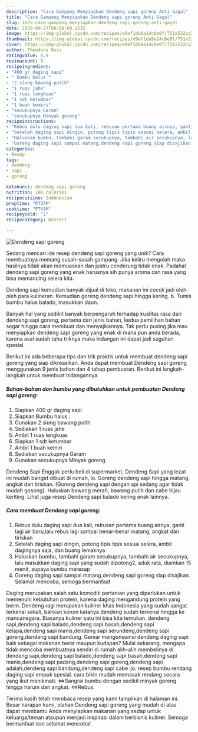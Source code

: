 ```yaml
---
description: "Cara Gampang Menyiapkan Dendeng sapi goreng Anti Gagal"
title: "Cara Gampang Menyiapkan Dendeng sapi goreng Anti Gagal"
slug: 1625-cara-gampang-menyiapkan-dendeng-sapi-goreng-anti-gagal
date: 2020-09-27T08:08:09.153Z
image: https://img-global.cpcdn.com/recipes/e9ef1da9a14c6e0f/751x532cq70/dendeng-sapi-goreng-foto-resep-utama.jpg
thumbnail: https://img-global.cpcdn.com/recipes/e9ef1da9a14c6e0f/751x532cq70/dendeng-sapi-goreng-foto-resep-utama.jpg
cover: https://img-global.cpcdn.com/recipes/e9ef1da9a14c6e0f/751x532cq70/dendeng-sapi-goreng-foto-resep-utama.jpg
author: Theodore Ross
ratingvalue: 4.9
reviewcount: 5
recipeingredient:
- "400 gr daging sapi"
- " Bumbu halus "
- "2 siung bawang putih"
- "1 ruas jahe"
- "1 ruas lengkuas"
- "1 sdt ketumbar"
- "1 buah kemiri"
- "secukupnya Garam"
- "secukupnya Minyak goreng"
recipeinstructions:
- "Rebus dulu daging sapi dua kali, rebusan pertama buang airnya, ganti lagi air baru,lalu rebus lagi sampai benar-benar matang, angkat dan tiriskan"
- "Setelah daging sapi dingin, potong tipis tipis sesuai selera, ambil dagingnya saja, dan buang lemaknya"
- "Haluskan bumbu, tambahi garam secukupnya, tambahi air secukupnya, lalu masukkan daging sapi yang sudah dipotong2, aduk rata, diamkan 15 menit, supaya bumbu meresap"
- "Goreng daging sapi sampai matang.dendeng sapi goreng siap disajikan. Selamat mencoba, semoga bermanfaat"
categories:
- Resep
tags:
- dendeng
- sapi
- goreng

katakunci: dendeng sapi goreng 
nutrition: 186 calories
recipecuisine: Indonesian
preptime: "PT37M"
cooktime: "PT43M"
recipeyield: "2"
recipecategory: Dessert

---
```



![Dendeng sapi goreng](https://img-global.cpcdn.com/recipes/e9ef1da9a14c6e0f/751x532cq70/dendeng-sapi-goreng-foto-resep-utama.jpg)

Sedang mencari ide resep dendeng sapi goreng yang unik? Cara membuatnya memang susah-susah gampang. Jika keliru mengolah maka hasilnya tidak akan memuaskan dan justru cenderung tidak enak. Padahal dendeng sapi goreng yang enak harusnya sih punya aroma dan rasa yang bisa memancing selera kita.

Dendeng sapi kemudian banyak dijual di toko, makanan ini cocok jadi oleh-oleh para kulineran. Kemudian goreng dendeng sapi hingga kering. b. Tumis bumbu halus balado, masukkan daun.

Banyak hal yang sedikit banyak berpengaruh terhadap kualitas rasa dari dendeng sapi goreng, pertama dari jenis bahan, kedua pemilihan bahan segar hingga cara membuat dan menyajikannya. Tak perlu pusing jika mau menyiapkan dendeng sapi goreng yang enak di mana pun anda berada, karena asal sudah tahu triknya maka hidangan ini dapat jadi suguhan spesial.


Berikut ini ada beberapa tips dan trik praktis untuk membuat dendeng sapi goreng yang siap dikreasikan. Anda dapat membuat Dendeng sapi goreng menggunakan 9 jenis bahan dan 4 tahap pembuatan. Berikut ini langkah-langkah untuk membuat hidangannya.

<!--inarticleads1-->

##### Bahan-bahan dan bumbu yang dibutuhkan untuk pembuatan Dendeng sapi goreng:

1. Siapkan 400 gr daging sapi
1. Siapkan  Bumbu halus :
1. Gunakan 2 siung bawang putih
1. Sediakan 1 ruas jahe
1. Ambil 1 ruas lengkuas
1. Siapkan 1 sdt ketumbar
1. Ambil 1 buah kemiri
1. Sediakan secukupnya Garam
1. Gunakan secukupnya Minyak goreng


Dendeng Sapi Enggak perlu beli di supermarket, Dendeng Sapi yang lezat ini mudah banget dibuat di rumah, lo. Goreng dendeng sapi hingga matang, angkat dan tiriskan. (Goreng dendeng sapi dengan api sedang agar tidak mudah gosong). Haluskan bawang merah, bawang putih dan cabe hijau keriting. Lihat juga resep Dendeng sapi balado kering enak lainnya. 

<!--inarticleads2-->

##### Cara membuat Dendeng sapi goreng:

1. Rebus dulu daging sapi dua kali, rebusan pertama buang airnya, ganti lagi air baru,lalu rebus lagi sampai benar-benar matang, angkat dan tiriskan
1. Setelah daging sapi dingin, potong tipis tipis sesuai selera, ambil dagingnya saja, dan buang lemaknya
1. Haluskan bumbu, tambahi garam secukupnya, tambahi air secukupnya, lalu masukkan daging sapi yang sudah dipotong2, aduk rata, diamkan 15 menit, supaya bumbu meresap
1. Goreng daging sapi sampai matang.dendeng sapi goreng siap disajikan. Selamat mencoba, semoga bermanfaat


Daging merupakan salah satu komoditi pertanian yang diperlukan untuk memenuhi kebutuhan protein, karena daging mengandung protein yang berm. Dendeng ragi merupakan kuliner khas Indonesia yang sudah sangat terkenal sekali, bahkan konon katanya dendeng sudah terkenal hingga ke mancanegara. Biasanya kuliner satu ini bisa kita temukan. dendeng sapi,dendeng sapi balado,dendeng sapi basah,dendeng sapi kelapa,dendeng sapi manis,dendeng sapi serundeng,dendeng sapi goreng,dendeng sapi bandung. Gemar mengonsumsi dendeng daging sapi baik sebagai makanan berat maupun kudapan? Mulai sekarang, mengapa tidak mencoba membuatnya sendiri di rumah alih-alih membelinya di. dendeng sapi,dendeng sapi balado,dendeng sapi basah,dendeng sapi manis,dendeng sapi padang,dendeng sapi goreng,dendeng sapi adalah,dendeng sapi bandung,dendeng sapi cabe ijo. resep bumbu rendang daging sapi empuk spesial. cara bikin mudah memasak rendang secara yang ikut menikmati. ⇔Sangrai bumbu dengan sedikit minyak goreng hingga harum dan angkat. ⇔Rebus. 

Terima kasih telah membaca resep yang kami tampilkan di halaman ini. Besar harapan kami, olahan Dendeng sapi goreng yang mudah di atas dapat membantu Anda menyiapkan makanan yang sedap untuk keluarga/teman ataupun menjadi inspirasi dalam berbisnis kuliner. Semoga bermanfaat dan selamat mencoba!

